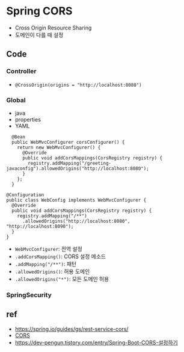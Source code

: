 # Spring CORS
* Cross Origin Resource Sharing
* 도메인이 다를 때 설정

## Code
### Controller
  * `@CrossOrigin(origins = "http://localhost:8080")`

### Global
  * java
  * properties
  * YAML

```
  @Bean
  public WebMvcConfigurer corsConfigurer() {
    return new WebMvcConfigurer() {
      @Override
      public void addCorsMappings(CorsRegistry registry) {
        registry.addMapping("/greeting-javaconfig").allowedOrigins("http://localhost:8080");
      }
    };
  }
```

```
@Configuration
public class WebConfig implements WebMvcConfigurer {
  @Override
  public void addCorsMappings(CorsRegistry registry) {
    registry.addMapping("/**")
      .allowedOrigins("http://localhost:8080", "http://localhost:8090");
  }
}
```
* `WebMvcConfigurer`: 전역 설정
* `.addCorsMapping()`: CORS 설정 메소드
* `.addMapping("/**")`: 패턴
* `.allowedOrigins()`: 허용 도메인
* `.allowedOrigins("*")`: 모든 도메인 허용

### SpringSecurity

## ref
* https://spring.io/guides/gs/rest-service-cors/
* [CORS](/mib/cors)
* https://dev-pengun.tistory.com/entry/Spring-Boot-CORS-설정하기
